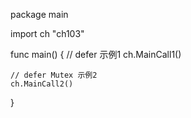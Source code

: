 package main

import ch "ch103"

func main() {
	// defer 示例1
	ch.MainCall1()

	// defer Mutex 示例2
	ch.MainCall2()

}
